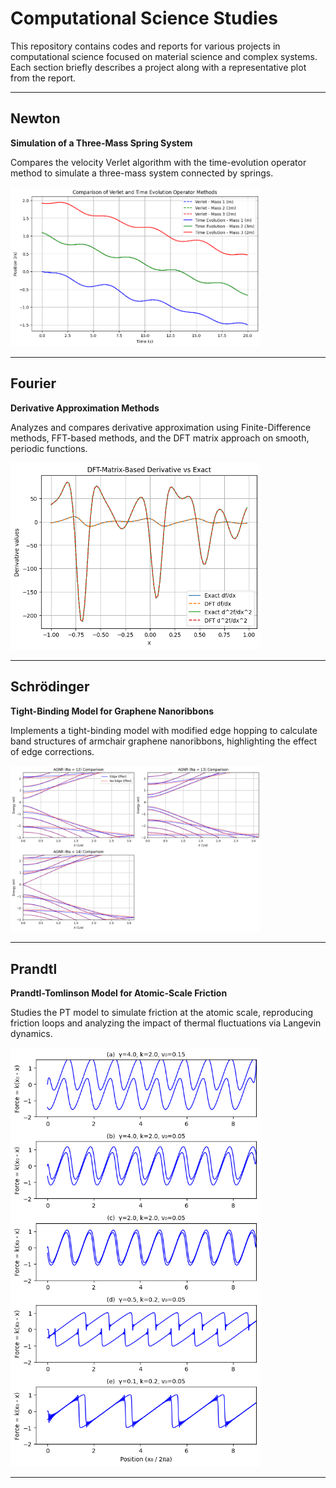 # Computational Science Studies

This repository contains codes and reports for various projects in computational science focused on material science and complex systems. Each section briefly describes a project along with a representative plot from the report.

---

## Newton

**Simulation of a Three-Mass Spring System**

Compares the velocity Verlet algorithm with the time-evolution operator method to simulate a three-mass system connected by springs.  
 
<img src="images/1.png" alt="Newton Plot" width="400">

---

## Fourier

**Derivative Approximation Methods**

Analyzes and compares derivative approximation using Finite-Difference methods, FFT-based methods, and the DFT matrix approach on smooth, periodic functions.  

<img src="images/2.png" alt="Fourier Plot" width="400">

---

## Schrödinger

**Tight-Binding Model for Graphene Nanoribbons**

Implements a tight-binding model with modified edge hopping to calculate band structures of armchair graphene nanoribbons, highlighting the effect of edge corrections.  

<img src="images/3.png" alt="Schrödinger Plot" width="400">

---

## Prandtl

**Prandtl-Tomlinson Model for Atomic-Scale Friction**

Studies the PT model to simulate friction at the atomic scale, reproducing friction loops and analyzing the impact of thermal fluctuations via Langevin dynamics.  

<img src="images/4.png" alt="Prandtl Plot" width="400">

---
